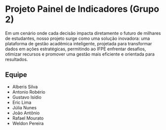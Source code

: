 # Projeto Painel de Indicadores (Grupo 2)
Em um cenário onde cada decisão impacta diretamente o futuro de milhares de estudantes, nosso projeto surge como uma solução inovadora: uma plataforma de gestão acadêmica inteligente, projetada para transformar dados em ações estratégicas, permitindo ao IFPE enfrentar desafios, otimizar recursos e promover uma gestão mais eficiente e orientada para resultados.
## Equipe
- Alberis Silva
- Antonio Robério
- Gustavo Isídio
- Eric Lima
- Júlia Nunes
- João Antônio
- Rafael Mourato
- Weldon Pereira
